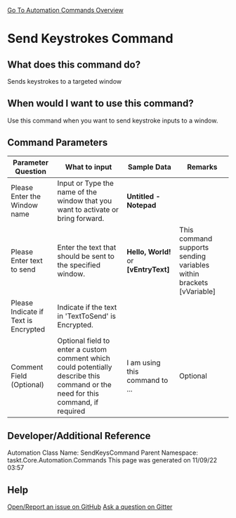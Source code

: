<!--TITLE: Send Keystrokes Command -->
<!-- SUBTITLE: a command in the Input Commands group. -->
[Go To Automation Commands Overview](/automation-commands)


# Send Keystrokes Command


## What does this command do?
Sends keystrokes to a targeted window


## When would I want to use this command?
Use this command when you want to send keystroke inputs to a window.


## Command Parameters
| Parameter Question   	| What to input  	|  Sample Data 	| Remarks  	|
| ---                    | ---               | ---           | ---       |
|Please Enter the Window name|Input or Type the name of the window that you want to activate or bring forward.|**Untitled - Notepad**||
|Please Enter text to send|Enter the text that should be sent to the specified window.|**Hello, World!** or **[vEntryText]**|This command supports sending variables within brackets [vVariable]|
|Please Indicate if Text is Encrypted|Indicate if the text in 'TextToSend' is Encrypted.|||
|Comment Field (Optional)|Optional field to enter a custom comment which could potentially describe this command or the need for this command, if required|I am using this command to ...|Optional|


## Developer/Additional Reference
Automation Class Name: SendKeysCommand
Parent Namespace: taskt.Core.Automation.Commands
This page was generated on 11/09/22 03:57 


## Help
[Open/Report an issue on GitHub](https://github.com/saucepleez/taskt/issues/new)
[Ask a question on Gitter](https://gitter.im/taskt-rpa/Lobby)
